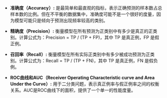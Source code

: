 - **准确度（Accuracy）:** 是最简单和最直观的指标，表示正确预测的样本数占总样本数的比例。但在不平衡的数据集中，准确度可能不是一个很好的度量，因为模型可能只是倾向于预测出现频率较高的类别。
    
- **精确度（Precision）:** 衡量模型在所有预测为正类别中有多少是真正的正类别。计算公式为：Precision = TP / (TP + FP)，其中 TP 是真正例，FP 是假正例。
    
- **召回率（Recall）:** 衡量模型在所有实际正类别中有多少被成功预测为正类别。计算公式为：Recall = TP / (TP + FN)，其中 TP 是真正例，FN 是假负例。
    
- **ROC曲线和AUC（Receiver Operating Characteristic curve and Area Under the Curve）:** 用于二分类问题，表示真正例率与假正例率之间的权衡关系。AUC是ROC曲线下的面积，提供了一个单一的性能度量。